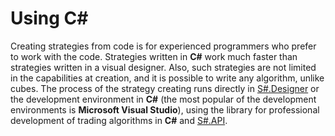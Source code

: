 # Using C\#

Creating strategies from code is for experienced programmers who prefer to work with the code. Strategies written in **C\#** work much faster than strategies written in a visual designer. Also, such strategies are not limited in the capabilities at creation, and it is possible to write any algorithm, unlike cubes. The process of the strategy creating runs directly in [S\#.Designer](Designer.md) or the development environment in **C\#** (the most popular of the development environments is **Microsoft Visual Studio**), using the library for professional development of trading algorithms in **C\#** and [S\#.API](StockSharpAbout.md).
